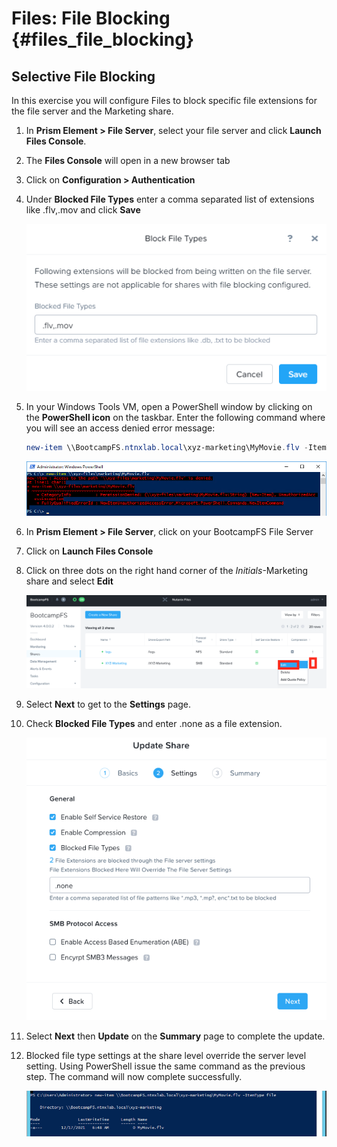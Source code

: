 # Files: File Blocking {#files_file_blocking}

## Selective File Blocking

In this exercise you will configure Files to block specific file
extensions for the file server and the Marketing share.

1.  In **Prism Element \> File Server**, select your file server and
    click **Launch Files Console**.

2.  The **Files Console** will open in a new browser tab

3.  Click on **Configuration \> Authentication**

4.  Under **Blocked File Types** enter a comma separated list of
    extensions like .flv,.mov and click **Save**

    ![](images/48.png)

5.  In your Windows Tools VM, open a PowerShell window by clicking on
    the **PowerShell icon** on the taskbar. Enter the following command
    where you will see an access denied error message:

    ``` PowerShell
    new-item \\BootcampFS.ntnxlab.local\xyz-marketing\MyMovie.flv -ItemType file
    ```

    ![](images/49.png)

6.  In **Prism Element \> File Server**, click on your BootcampFS File
    Server

7.  Click on **Launch Files Console**

8.  Click on three dots on the right hand corner of the
    *Initials*-Marketing share and select **Edit**

    ![](images/50.png)

9.  Select **Next** to get to the **Settings** page.

10. Check **Blocked File Types** and enter .none as a file extension.

    ![](images/51.png)

11. Select **Next** then **Update** on the **Summary** page to complete
    the update.

12. Blocked file type settings at the share level override the server
    level setting. Using PowerShell issue the same command as the
    previous step. The command will now complete successfully.

    ![](images/52.png)
